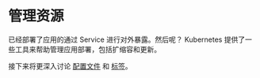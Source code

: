 # 管理资源

已经部署了应用的通过 Service 进行对外暴露。然后呢？ Kubernetes 提供了一些工具来帮助管理应用部署，包括扩缩容和更新。

接下来将更深入讨论 [配置文件](../Configuration/Configuration-Best-Practices.md) 和 [标签](../Overview/Working-with-Kubernetes-Objects/Labels-and-Selectors.md)。
